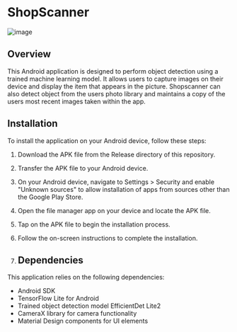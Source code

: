 # ShopScanner
![image](https://github.com/LukewarmIQ/project-cs-4326/assets/24831044/af9db821-8d59-497f-8d6d-b6f0d0f2f30b)  

## Overview
This Android application is designed to perform object detection using a trained machine learning model. It allows users to capture images on their device and display the item that appears in the picture. Shopscanner can also detect object from the users photo library and maintains a copy of the users most recent images taken within the app.   

## Installation  
To install the application on your Android device, follow these steps:  
1. Download the APK file from the Release directory of this repository.  
2. Transfer the APK file to your Android device.  
3. On your Android device, navigate to Settings > Security and enable "Unknown sources" to allow installation of apps from sources other than the Google Play Store.  
4. Open the file manager app on your device and locate the APK file.  
5. Tap on the APK file to begin the installation process.  
6. Follow the on-screen instructions to complete the installation.  

7. ## Dependencies  
This application relies on the following dependencies:  
- Android SDK  
- TensorFlow Lite for Android  
- Trained object detection model EfficientDet Lite2  
- CameraX library for camera functionality  
- Material Design components for UI elements  
